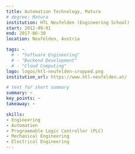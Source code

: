 ```yaml
---
title: Automation Technology, Matura
# degree: Matura
institution: HTL Neufelden (Engineering School)
start: 2012-09-01
end: 2017-06-30
location: Neufelden, Austria

tags: ~
  # - "Software Engineering"
  # - "Backend Development"
  # - "Cloud Computing"
logo: logos/htl-neufelden-cropped.png
institution_url: https://www.htl-neufelden.at/

# text for short summary
summary: ~
key_points: ~
takeaway: ~

skills: 
- Engineering
- Automation
- Programmable Logic Controller (PLC)
- Mechanical Engineering
- Electrical Engineering
---
```


